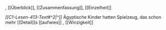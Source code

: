 , [[Überblick]], [[Zusammenfassung]], [[Einzelheit]]

*[[C1-Lesen-413-Text#^2|^]]* Ägyptische Kinder hatten Spielzeug, das schon mehr [[Detail]]s [[aufwies]]
, [[Winzigkeit]]